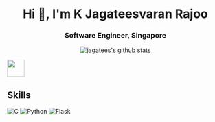 <h1 align="center">Hi 👋, I'm K Jagateesvaran Rajoo</h1>
<h3 align="center">Software Engineer, Singapore</h3>

<p align="center">
  <a href="https://github.com/jagatees"><img src="https://github-readme-stats.vercel.app/api?username=jagatees&hide_border=true&show_icons=true" alt="jagatees's github stats"></a>
</p>
<img height="40" src="https://raw.githubusercontent.com/innng/innng/master/assets/kyubey.gif"/>

<!-- [Location for badges] (https://dev.to/envoy_/150-badges-for-github-pnk#skills) -->


## Skills

![C](https://img.shields.io/badge/C-A8B9CC?logo=c&logoColor=white&style=for-the-badge)
![Python](https://img.shields.io/badge/Python-3776AB?logo=python&logoColor=white&style=for-the-badge)
![Flask](https://img.shields.io/badge/Flask-000000?style=for-the-badge&logo=flask&logoColor=white)





